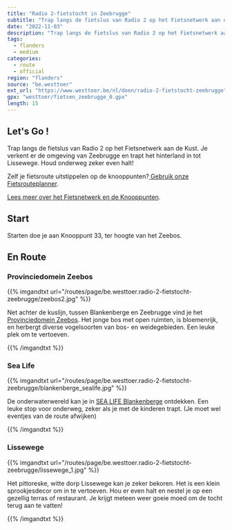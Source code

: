 ```yaml
---
title: "Radio 2-fietstocht in Zeebrugge"
subtitle: "Trap langs de fietslus van Radio 2 op het Fietsnetwerk aan de Kust"
date: "2022-11-03"
description: "Trap langs de fietslus van Radio 2 op het Fietsnetwerk aan de Kust" 
tags:
  - flanders
  - medium
categories: 
  - route
  - official
region: "flanders"
source: "be.westtoer"
ext_url: "https://www.westtoer.be/nl/doen/radio-2-fietstocht-zeebrugge"
gpx: "westtoer/fietsen_zeebrugge_0.gpx"
length: 15
---
```


## Let's Go !

Trap langs de fietslus van Radio 2 op het Fietsnetwerk aan de Kust. Je verkent er de omgeving van Zeebrugge en trapt het hinterland in tot Lissewege. Houd onderweg zeker even halt!

Zelf je fietsroute uitstippelen op de knooppunten?[ Gebruik onze Fietsrouteplanner](http://www.westtoer.be/nl/fietsrouteplanner).

[Lees meer over het Fietsnetwerk en de Knooppunten](http://www.westtoer.be/nl/inspiratie/fietsnetwerk).

## Start 

Starten doe je aan Knooppunt 33, ter hoogte van het Zeebos. 

## En Route

### Provinciedomein Zeebos

{{% imgandtxt url="/routes/page/be.westtoer.radio-2-fietstocht-zeebrugge/zeebos2.jpg" %}}

Net achter de kuslijn, tussen Blankenberge en Zeebrugge vind je het [Provinciedomein Zeebos](https://www.westtoer.be/nl/doen/provinciedomein-zeebos). Het jonge bos met open ruimten, is bloemenrijk, en herbergt diverse vogelsoorten van bos- en weidegebieden. Een leuke plek om te vertoeven.

{{% /imgandtxt %}}

### Sea Life

{{% imgandtxt url="/routes/page/be.westtoer.radio-2-fietstocht-zeebrugge/blankenberge_sealife.jpg" %}}

De onderwaterwereld kan je in [SEA LIFE Blankenberge](https://www.westtoer.be/nl/doen/sea-life-blankenberge) ontdekken. Een leuke stop voor onderweg, zeker als je met de kinderen trapt. (Je moet wel eventjes van de route afwijken)

{{% /imgandtxt %}}

### Lissewege

{{% imgandtxt url="/routes/page/be.westtoer.radio-2-fietstocht-zeebrugge/lissewege_1.jpg" %}}

Het pittoreske, witte dorp Lissewege kan je zeker bekoren. Het is een klein sprookjesdecor om in te vertoeven. Hou er even halt en nestel je op een gezellig terras of restaurant. Je krijgt meteen weer goeie moed om de tocht terug aan te vatten!

{{% /imgandtxt %}}
